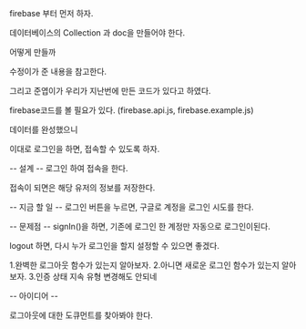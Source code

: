firebase 부터 먼저 하자.

데이터베이스의 Collection 과 doc을 만들어야 한다.

어떻게 만들까

수정이가 준 내용을 참고한다.

그리고 준엽이가 우리가 지난번에 만든 코드가 있다고 하였다.

firebase코드를 볼 필요가 있다. (firebase.api.js, firebase.example.js)


데이터를 완성했으니

이대로 로그인을 하면, 접속할 수 있도록 하자.


-- 설계 --
로그인 하여 접속을 한다.

접속이 되면은 해당 유저의 정보를 저장한다.


-- 지금 할 일 --
로그인 버튼을 누르면, 구글로 계정을 로그인 시도를 한다.




-- 문제점 --
signIn()을 하면, 기존에 로그인 한 계정만 자동으로 로그인이된다.

logout 하면, 다시 누가 로그인을 할지 설정할 수 있으면 좋겠다.

1.완벽한 로그아웃 함수가 있는지 알아보자.
2.아니면 새로운 로그인 함수가 있는지 알아보자.
3.인증 상태 지속 유형 변경해도 안되네

-- 아이디어 --

로그아웃에 대한 도큐먼트를 찾아봐야 한다.
